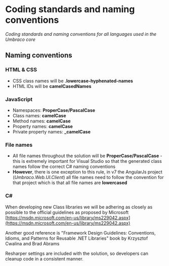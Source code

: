 # Coding standards and naming conventions

_Coding standards and naming conventions for all languages used in the Umbraco core_

## Naming conventions

### HTML & CSS
* CSS class names will be **.lowercase-hyphenated-names**
* HTML IDs will be **camelCasedNames**

### JavaScript
* Namespaces: **ProperCase/PascalCase**
* Class names: **camelCase**
* Method names: **camelCase**
* Property names: **camelCase**
* Private property names: **_camelCase**

### File names

* All file names throughout the solution will be **ProperCase/PascalCase** - this is extremely important for Visual Studio so that the generated class names follow the correct C&#35; naming conventions
* **However**, there is one exception to this rule, in v7 the AngularJs project (*Umbraco.Web.UI.Client*) all file names need to follow the convention for that project which is that all file names are **lowercased**  

### C&#35;
When developing new Class libraries we will be adhering as closely as possible to the official guidelines as proposed by Microsoft [https://msdn.microsoft.com/en-us/library/ms229042.aspx](https://msdn.microsoft.com/en-us/library/ms229042.aspx)

Another good reference is "Framework Design Guidelines: Conventions, Idioms, and Patterns for Reusable .NET Libraries" book by Krzysztof Cwalina and Brad Abrams

Resharper settings are included with the solution, so developers can cleanup code in a consistent manner.